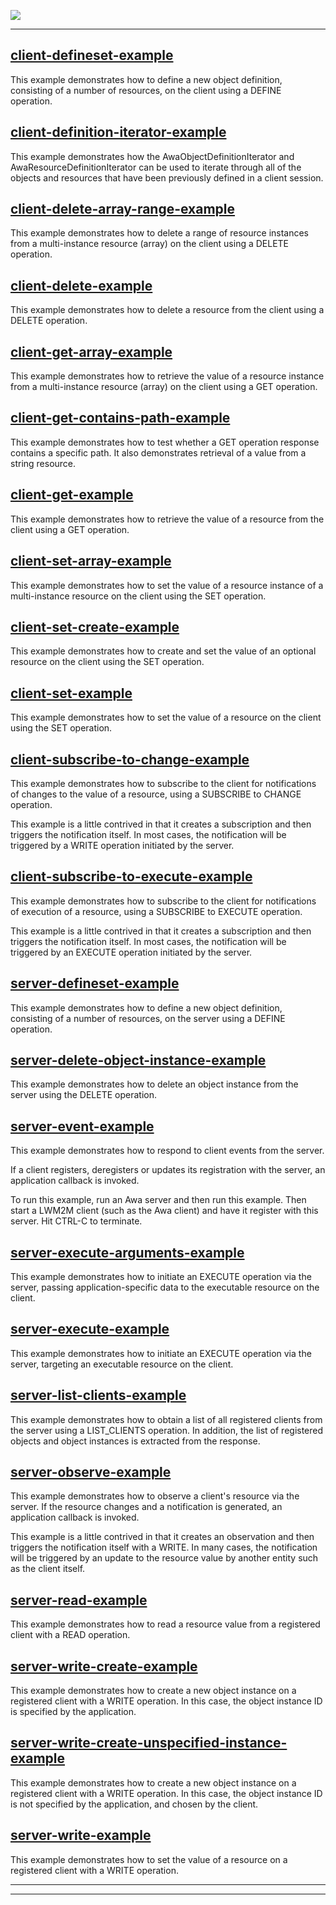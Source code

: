 
![](img.png)

----
## [client-defineset-example](../api/examples/client-defineset-example.c)

 This example demonstrates how to define a new object definition, consisting
 of a number of resources, on the client using a DEFINE operation.


## [client-definition-iterator-example](../api/examples/client-definition-iterator-example.c)

 This example demonstrates how the AwaObjectDefinitionIterator and
 AwaResourceDefinitionIterator can be used to iterate through all of
 the objects and resources that have been previously defined in a client session.


## [client-delete-array-range-example](../api/examples/client-delete-array-range-example.c)

 This example demonstrates how to delete a range of resource instances from
 a multi-instance resource (array) on the client using a DELETE operation.


## [client-delete-example](../api/examples/client-delete-example.c)

 This example demonstrates how to delete a resource from the client using a DELETE operation.


## [client-get-array-example](../api/examples/client-get-array-example.c)

 This example demonstrates how to retrieve the value of a resource instance
 from a multi-instance resource (array) on the client using a GET operation.


## [client-get-contains-path-example](../api/examples/client-get-contains-path-example.c)

 This example demonstrates how to test whether a GET operation response contains
 a specific path. It also demonstrates retrieval of a value from a string resource.


## [client-get-example](../api/examples/client-get-example.c)

 This example demonstrates how to retrieve the value of a resource from the client
 using a GET operation.


## [client-set-array-example](../api/examples/client-set-array-example.c)

 This example demonstrates how to set the value of a resource instance of a
 multi-instance resource on the client using the SET operation.


## [client-set-create-example](../api/examples/client-set-create-example.c)

 This example demonstrates how to create and set the value of an optional resource
 on the client using the SET operation.


## [client-set-example](../api/examples/client-set-example.c)

 This example demonstrates how to set the value of a resource on the client
 using the SET operation.


## [client-subscribe-to-change-example](../api/examples/client-subscribe-to-change-example.c)

 This example demonstrates how to subscribe to the client for notifications of
 changes to the value of a resource, using a SUBSCRIBE to CHANGE operation.

 This example is a little contrived in that it creates a subscription and then
 triggers the notification itself. In most cases, the notification will be
 triggered by a WRITE operation initiated by the server.


## [client-subscribe-to-execute-example](../api/examples/client-subscribe-to-execute-example.c)

 This example demonstrates how to subscribe to the client for notifications of
 execution of a resource, using a SUBSCRIBE to EXECUTE operation.

 This example is a little contrived in that it creates a subscription and then
 triggers the notification itself. In most cases, the notification will be
 triggered by an EXECUTE operation initiated by the server.


## [server-defineset-example](../api/examples/server-defineset-example.c)

 This example demonstrates how to define a new object definition, consisting
 of a number of resources, on the server using a DEFINE operation.


## [server-delete-object-instance-example](../api/examples/server-delete-object-instance-example.c)

 This example demonstrates how to delete an object instance from
 the server using the DELETE operation.


## [server-event-example](../api/examples/server-event-example.c)

 This example demonstrates how to respond to client events from the server.

 If a client registers, deregisters or updates its registration with the server,
 an application callback is invoked.

 To run this example, run an Awa server and then run this example. Then
 start a LWM2M client (such as the Awa client) and have it register with this
 server. Hit CTRL-C to terminate.


## [server-execute-arguments-example](../api/examples/server-execute-arguments-example.c)

 This example demonstrates how to initiate an EXECUTE operation via the server,
 passing application-specific data to the executable resource on the client.


## [server-execute-example](../api/examples/server-execute-example.c)

 This example demonstrates how to initiate an EXECUTE operation via the server,
 targeting an executable resource on the client.


## [server-list-clients-example](../api/examples/server-list-clients-example.c)

 This example demonstrates how to obtain a list of all registered clients from
 the server using a LIST_CLIENTS operation. In addition, the list of registered
 objects and object instances is extracted from the response.


## [server-observe-example](../api/examples/server-observe-example.c)

 This example demonstrates how to observe a client's resource via the server.
 If the resource changes and a notification is generated, an application callback
 is invoked.

 This example is a little contrived in that it creates an observation and then
 triggers the notification itself with a WRITE. In many cases, the notification
 will be triggered by an update to the resource value by another entity such as
 the client itself.


## [server-read-example](../api/examples/server-read-example.c)

 This example demonstrates how to read a resource value from a registered
 client with a READ operation.


## [server-write-create-example](../api/examples/server-write-create-example.c)

 This example demonstrates how to create a new object instance on a
 registered client with a WRITE operation. In this case, the object
 instance ID is specified by the application.


## [server-write-create-unspecified-instance-example](../api/examples/server-write-create-unspecified-instance-example.c)

 This example demonstrates how to create a new object instance on a
 registered client with a WRITE operation. In this case, the object
 instance ID is not specified by the application, and chosen by the
 client.


## [server-write-example](../api/examples/server-write-example.c)

 This example demonstrates how to set the value of a resource on a registered
 client with a WRITE operation.


----
----
